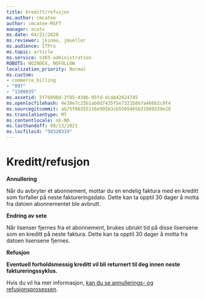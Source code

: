 ```yaml
---
title: Kreditt/refusjon
ms.author: cmcatee
author: cmcatee-MSFT
manager: scotv
ms.date: 04/21/2020
ms.reviewer: jkinma, jmueller
ms.audience: ITPro
ms.topic: article
ms.service: o365-administration
ROBOTS: NOINDEX, NOFOLLOW
localization_priority: Normal
ms.custom:
- commerce_billing
- "897"
- "1500035"
ms.assetid: 5f76890d-3f85-430b-95fd-dcab42624745
ms.openlocfilehash: 4e38e7c25b1ab0d7435f5e7321b8b7a466b2c9f4
ms.sourcegitcommit: ab75f66355116e995b3cb5505465b31989339e28
ms.translationtype: MT
ms.contentlocale: nb-NO
ms.lasthandoff: 08/13/2021
ms.locfileid: "58320319"
---
```

# <a name="creditrefund"></a>Kreditt/refusjon

**Annullering**
  
Når du avbryter et abonnement, mottar du en endelig faktura med en kreditt som forfaller på neste faktureringsdato. Dette kan ta opptil 30 dager å motta fra datoen abonnementet ble avbrutt.
  
**Endring av sete**
  
Når lisenser fjernes fra et abonnement, brukes ubrukt tid på disse lisensene som en kreditt på neste faktura. Dette kan ta opptil 30 dager å motta fra datoen lisensene fjernes.

**Refusjon**

**Eventuell forholdsmessig kreditt vil bli returnert til deg innen neste faktureringssyklus.**

Hvis du vil ha mer informasjon, [kan du se annullerings- og refusjonsprosessen](https://docs.microsoft.com/microsoft-365/commerce/subscriptions/cancel-your-subscription). 
